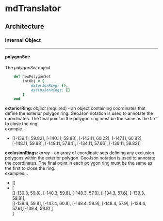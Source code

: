 # mdTranslator

## Architecture

### Internal Object
---
#### polygonSet:

The *polygonSet* object

````ruby
    def newPolygonSet
        intObj = {
            exteriorRing: {},
            exclusionRings: []
        }
    end
````

__exteriorRing:__ *object* (required) - an object containing coordinates that define the exterior polygon ring. GeoJson notation is used to annotate the coordinates.  The final point in the polygon ring must be the same as the first to close the ring. <br>
example...<br>
 * [[-139.11, 59.82], [-140.11, 59.83], [-143.11, 60.22], [-147.11, 60.82], [-148.11, 59.98], [-148.11, 57.94], [-134.11, 57.66], [-139.11, 59.82]]

__exclusionRings:__ *array* - an array of coordinate sets defining any exclusion polygons within the exterior polygon. GeoJson notation is used to annotate the coordinates.  The final point in each polygon ring must be the same as the first to close the ring. <br>
examples...<br>
 * []
 * [<br>[[-139.3, 59.8], [-140.3, 59.8], [-148.3, 57.9], [-134.3, 57.6], [-139.3, 59.8]], <br>[[-139.4, 59.8], [-147.4, 60.8], [-148.4, 59.9], [-148.4, 57.9], [-134.4, 57.6],[-139.4, 59.8] ]<br>]
